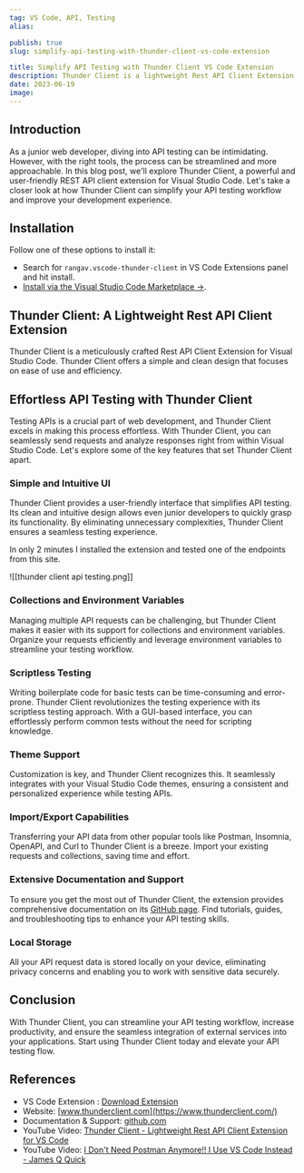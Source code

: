 ```yaml
---
tag: VS Code, API, Testing
alias:

publish: true
slug: simplify-api-testing-with-thunder-client-vs-code-extension

title: Simplify API Testing with Thunder Client VS Code Extension
description: Thunder Client is a lightweight Rest API Client Extension for Visual Studio Code to simplify your API testing process. Discover its features and ease of use.
date: 2023-06-19
image:
---
```


## Introduction
As a junior web developer, diving into API testing can be intimidating. However, with the right tools, the process can be streamlined and more approachable. In this blog post, we'll explore Thunder Client, a powerful and user-friendly REST API client extension for Visual Studio Code. Let's take a closer look at how Thunder Client can simplify your API testing workflow and improve your development experience.

## Installation
Follow one of these options to install it:
-  Search for `rangav.vscode-thunder-client` in VS Code Extensions panel and hit install.
- [Install via the Visual Studio Code Marketplace →](https://marketplace.visualstudio.com/items?itemName=rangav.vscode-thunder-client).

## Thunder Client: A Lightweight Rest API Client Extension
Thunder Client is a meticulously crafted Rest API Client Extension for Visual Studio Code. Thunder Client offers a simple and clean design that focuses on ease of use and efficiency. 

## Effortless API Testing with Thunder Client
Testing APIs is a crucial part of web development, and Thunder Client excels in making this process effortless. With Thunder Client, you can seamlessly send requests and analyze responses right from within Visual Studio Code. Let's explore some of the key features that set Thunder Client apart.

### Simple and Intuitive UI
Thunder Client provides a user-friendly interface that simplifies API testing. Its clean and intuitive design allows even junior developers to quickly grasp its functionality. By eliminating unnecessary complexities, Thunder Client ensures a seamless testing experience.

In only 2 minutes I installed the extension and tested one of the endpoints from this site.

![[thunder client api testing.png]]

### Collections and Environment Variables
Managing multiple API requests can be challenging, but Thunder Client makes it easier with its support for collections and environment variables. Organize your requests efficiently and leverage environment variables to streamline your testing workflow.

### Scriptless Testing
Writing boilerplate code for basic tests can be time-consuming and error-prone. Thunder Client revolutionizes the testing experience with its scriptless testing approach. With a GUI-based interface, you can effortlessly perform common tests without the need for scripting knowledge.

### Theme Support
Customization is key, and Thunder Client recognizes this. It seamlessly integrates with your Visual Studio Code themes, ensuring a consistent and personalized experience while testing APIs.

### Import/Export Capabilities
Transferring your API data from other popular tools like Postman, Insomnia, OpenAPI, and Curl to Thunder Client is a breeze. Import your existing requests and collections, saving time and effort.

### Extensive Documentation and Support
To ensure you get the most out of Thunder Client, the extension provides comprehensive documentation on its [GitHub page](https://github.com/rangav/thunder-client-support). Find tutorials, guides, and troubleshooting tips to enhance your API testing skills.

### Local Storage
All your API request data is stored locally on your device, eliminating privacy concerns and enabling you to work with sensitive data securely.

## Conclusion
With Thunder Client, you can streamline your API testing workflow, increase productivity, and ensure the seamless integration of external services into your applications. Start using Thunder Client today and elevate your API testing flow.

## References
- VS Code Extension : [Download Extension](https://marketplace.visualstudio.com/items?itemName=rangav.vscode-thunder-client)
- Website: [www.thunderclient.com](https://www.thunderclient.com/)
- Documentation & Support: [github.com](https://github.com/rangav/thunder-client-support)
- YouTube Video: [Thunder Client - Lightweight Rest API Client Extension for VS Code](https://www.youtube.com/watch?v=NKZ0ahNbmak)
- YouTube Video: [I Don't Need Postman Anymore!! I Use VS Code Instead - James Q Quick](https://www.youtube.com/watch?v=AbCTlemwZ1k)
